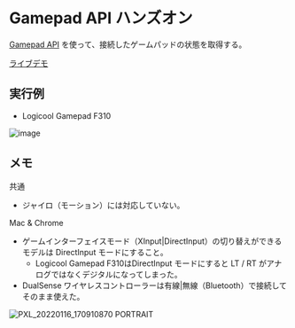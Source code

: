 # Gamepad API ハンズオン

[Gamepad API](https://developer.mozilla.org/ja/docs/Web/API/Gamepad_API) を使って、接続したゲームパッドの状態を取得する。

[ライブデモ](https://seotaro.github.io/gamepad-api-hands-on/)

## 実行例

- Logicool Gamepad F310

![image](https://user-images.githubusercontent.com/46148606/149670715-3cf6635d-0d6e-473f-9892-5961542e4f70.png)

## メモ

共通

- ジャイロ（モーション）には対応していない。

Mac & Chrome

- ゲームインターフェイスモード（XInput|DirectInput）の切り替えができるモデルは DirectInput モードにすること。
  - Logicool Gamepad F310はDirectInput モードにすると LT / RT がアナログではなくデジタルになってしまった。
- DualSense ワイヤレスコントローラーは有線|無線（Bluetooth）で接続してそのまま使えた。

![PXL_20220116_170910870 PORTRAIT](https://user-images.githubusercontent.com/46148606/149670430-ea9eef13-f26d-4eed-8fdb-8cc08d6e8a29.jpg)
